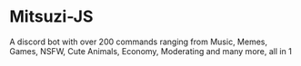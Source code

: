 # Mitsuzi-JS
 A discord bot with over 200 commands ranging from Music, Memes, Games, NSFW, Cute Animals, Economy, Moderating and many more, all in 1
